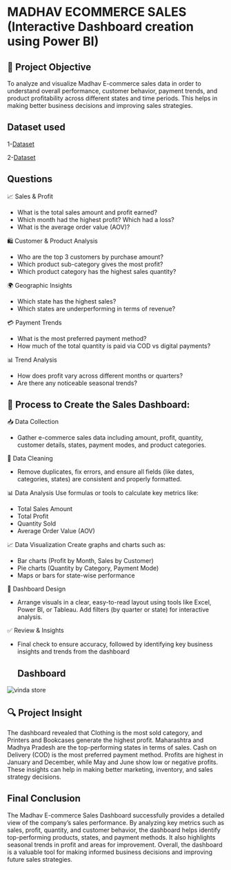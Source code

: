 # MADHAV ECOMMERCE SALES (Interactive Dashboard creation using Power BI)

## 🎯 Project Objective

To analyze and visualize Madhav E-commerce sales data in order to understand overall performance, customer behavior, payment trends, and product profitability across different states and time periods. This helps in making better business decisions and improving sales strategies.

## Dataset used
1-<a href="https://github.com/Nikhil-29-11/Data-Analysis-Dasboard-Power-BI/blob/main/Orders.csv">Dataset</a>

2-<a href="https://github.com/Nikhil-29-11/Data-Analysis-Dasboard-Power-BI/blob/main/Details.csv">Dataset</a>

## Questions 

📈 Sales & Profit
- What is the total sales amount and profit earned?
- Which month had the highest profit? Which had a loss?
- What is the average order value (AOV)?

🛍️ Customer & Product Analysis
- Who are the top 3 customers by purchase amount?
- Which product sub-category gives the most profit?
- Which product category has the highest sales quantity?

🌍 Geographic Insights
- Which state has the highest sales?
- Which states are underperforming in terms of revenue?

💳 Payment Trends
- What is the most preferred payment method?
- How much of the total quantity is paid via COD vs digital payments?

📊 Trend Analysis
- How does profit vary across different months or quarters?
- Are there any noticeable seasonal trends?

## 🔄 Process to Create the Sales Dashboard:
📥 Data Collection
- Gather e-commerce sales data including amount, profit, quantity, customer details, states, payment modes, and product categories.

🧹 Data Cleaning
- Remove duplicates, fix errors, and ensure all fields (like dates, categories, states) are consistent and properly formatted.

📊 Data Analysis
  Use formulas or tools to calculate key metrics like:
- Total Sales Amount
- Total Profit
- Quantity Sold
- Average Order Value (AOV)

📈 Data Visualization
  Create graphs and charts such as:
- Bar charts (Profit by Month, Sales by Customer)
- Pie charts (Quantity by Category, Payment Mode)
- Maps or bars for state-wise performance

📌 Dashboard Design
- Arrange visuals in a clear, easy-to-read layout using tools like Excel, Power BI, or Tableau. Add filters (by quarter or state) for interactive analysis.

✅ Review & Insights
- Final check to ensure accuracy, followed by identifying key business insights and trends from the dashboard

  ## Dashboard

![vinda store]()

## 🔍 Project Insight
The dashboard revealed that Clothing is the most sold category, and Printers and Bookcases generate the highest profit. Maharashtra and Madhya Pradesh are the top-performing states in terms of sales. Cash on Delivery (COD) is the most preferred payment method. Profits are highest in January and December, while May and June show low or negative profits. These insights can help in making better marketing, inventory, and sales strategy decisions.

## Final Conclusion
The Madhav E-commerce Sales Dashboard successfully provides a detailed view of the company’s sales performance. By analyzing key metrics such as sales, profit, quantity, and customer behavior, the dashboard helps identify top-performing products, states, and payment methods. It also highlights seasonal trends in profit and areas for improvement. Overall, the dashboard is a valuable tool for making informed business decisions and improving future sales strategies.

